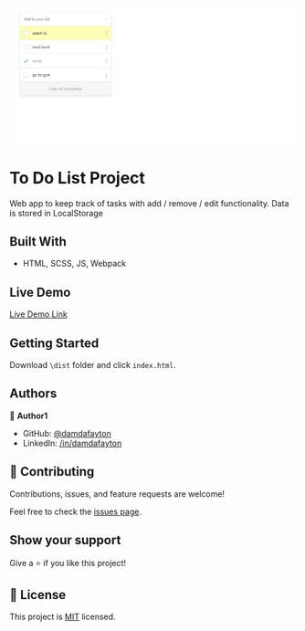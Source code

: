 ![](ss.jpg)


# To Do List Project

Web app to keep track of tasks with add / remove / edit functionality.
Data is stored in LocalStorage


## Built With

- HTML, SCSS, JS, Webpack


## Live Demo

[Live Demo Link](https://damdafayton.github.io/to-do-list)


## Getting Started

Download `\dist` folder and click `index.html`.


## Authors

👤 **Author1**

- GitHub: [@damdafayton](https://github.com/damdafayton)
- LinkedIn: [/in/damdafayton](https://linkedin.com/in/damdafayton)


## 🤝 Contributing

Contributions, issues, and feature requests are welcome!

Feel free to check the [issues page](../../issues/).


## Show your support

Give a ⭐️ if you like this project!


## 📝 License

This project is [MIT](./MIT.md) licensed.